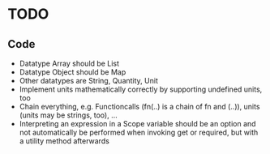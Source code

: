 # TODO

## Code

* Datatype Array should be List
* Datatype Object should be Map
* Other datatypes are String, Quantity, Unit
* Implement units mathematically correctly by supporting undefined units, too
* Chain everything, e.g. Functioncalls (fn(..) is a chain of fn and (..)), units (units may be strings, too), ...
* Interpreting an expression in a Scope variable should be an option and not automatically be performed when invoking get or required, but with a utility method afterwards


